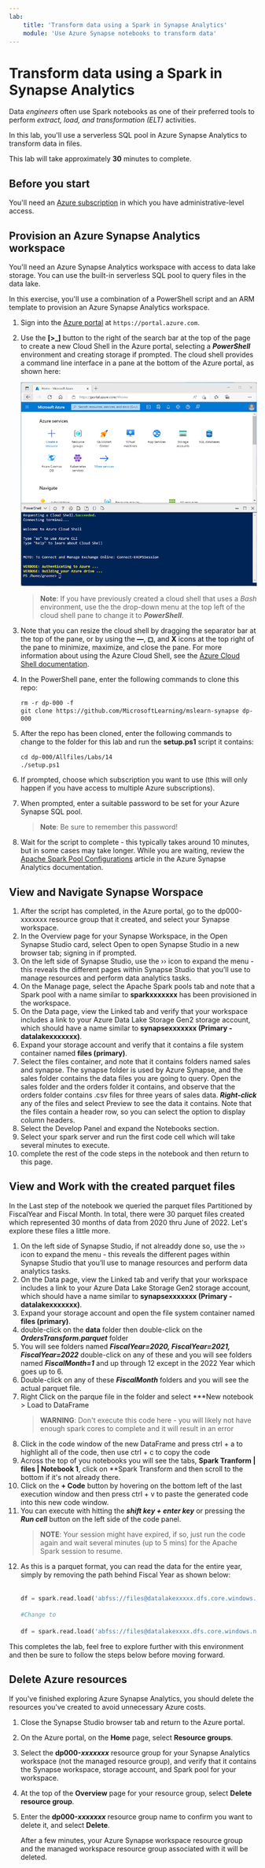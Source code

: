 ```yaml
---
lab:
    title: 'Transform data using a Spark in Synapse Analytics'
    module: 'Use Azure Synapse notebooks to transform data'
---
```


# Transform data using a Spark in Synapse Analytics

Data *engineers* often use Spark notebooks as one of their preferred tools to perform *extract, load, and transformation (ELT)* activities.

In this lab, you'll use a serverless SQL pool in Azure Synapse Analytics to transform data in files.

This lab will take approximately **30** minutes to complete.

## Before you start

You'll need an [Azure subscription](https://azure.microsoft.com/free) in which you have administrative-level access.

## Provision an Azure Synapse Analytics workspace

You'll need an Azure Synapse Analytics workspace with access to data lake storage. You can use the built-in serverless SQL pool to query files in the data lake.

In this exercise, you'll use a combination of a PowerShell script and an ARM template to provision an Azure Synapse Analytics workspace.

1. Sign into the [Azure portal](https://portal.azure.com) at `https://portal.azure.com`.
2. Use the **[\>_]** button to the right of the search bar at the top of the page to create a new Cloud Shell in the Azure portal, selecting a ***PowerShell*** environment and creating storage if prompted. The cloud shell provides a command line interface in a pane at the bottom of the Azure portal, as shown here:

    ![Azure portal with a cloud shell pane](./images/cloud-shell.png)

    > **Note**: If you have previously created a cloud shell that uses a *Bash* environment, use the the drop-down menu at the top left of the cloud shell pane to change it to ***PowerShell***.

3. Note that you can resize the cloud shell by dragging the separator bar at the top of the pane, or by using the **&#8212;**, **&#9723;**, and **X** icons at the top right of the pane to minimize, maximize, and close the pane. For more information about using the Azure Cloud Shell, see the [Azure Cloud Shell documentation](https://docs.microsoft.com/azure/cloud-shell/overview).

4. In the PowerShell pane, enter the following commands to clone this repo:

    ```
    rm -r dp-000 -f
    git clone https://github.com/MicrosoftLearning/mslearn-synapse dp-000
    ```

5. After the repo has been cloned, enter the following commands to change to the folder for this lab and run the **setup.ps1** script it contains:

    ```
    cd dp-000/Allfiles/Labs/14
    ./setup.ps1
    ```

6. If prompted, choose which subscription you want to use (this will only happen if you have access to multiple Azure subscriptions).
7. When prompted, enter a suitable password to be set for your Azure Synapse SQL pool.

    > **Note**: Be sure to remember this password!

8. Wait for the script to complete - this typically takes around 10 minutes, but in some cases may take longer. While you are waiting, review the [Apache Spark Pool Configurations](https://learn.microsoft.com/en-us/azure/synapse-analytics/spark/apache-spark-pool-configurations) article in the Azure Synapse Analytics documentation.

## View and Navigate Synapse Worspace
1. After the script has completed, in the Azure portal, go to the dp000-xxxxxxx resource group that it created, and select your Synapse workspace.
2. In the Overview page for your Synapse Workspace, in the Open Synapse Studio card, select Open to open Synapse Studio in a new browser tab; signing in if prompted.
3. On the left side of Synapse Studio, use the ›› icon to expand the menu - this reveals the different pages within Synapse Studio that you’ll use to manage resources and perform data analytics tasks.
4. On the Manage page, select the Apache Spark pools tab and note that a Spark pool with a name similar to **sparkxxxxxxx** has been provisioned in the workspace.
5. On the Data page, view the Linked tab and verify that your workspace includes a link to your Azure Data Lake Storage Gen2 storage account, which should have a name similar to **synapsexxxxxxx (Primary - datalakexxxxxxx)**.
6. Expand your storage account and verify that it contains a file system container named **files (primary)**.
7. Select the files container, and note that it contains folders named sales and synapse. The synapse folder is used by Azure Synapse, and the sales folder contains the data files you are going to query.
Open the sales folder and the orders folder it contains, and observe that the orders folder contains .csv files for three years of sales data.
***Right-click*** any of the files and select Preview to see the data it contains. Note that the files contain a header row, so you can select the option to display column headers.
8. Select the Develop Panel and expand the Notebooks section.
9. Select your spark server and run the first code cell which will take several minutes to execute.
10. complete the rest of the code steps in the notebook and then return to this page.


## View and Work with the created parquet files 
In the Last step of the notebook we queried the parquet files Partitioned by FiscalYear and Fiscal Month. In total, there were 30 parquet files created which represented 30 months of data from 2020 thru June of 2022. Let's explore these files a little more.
1. On the left side of Synapse Studio, if not alreaddy done so, use the ›› icon to expand the menu - this reveals the different pages within Synapse Studio that you’ll use to manage resources and perform data analytics tasks.
2. On the Data page, view the Linked tab and verify that your workspace includes a link to your Azure Data Lake Storage Gen2 storage account, which should have a name similar to **synapsexxxxxxx (Primary - datalakexxxxxxx)**.
3. Expand your storage account and open the file system container named **files (primary)**.
4. double-click on the **data** folder then double-click on the ***OrdersTransform.parquet*** folder
5. You will see folders named ***FiscalYear=2020, FiscalYear=2021, FiscalYear=2022*** double-click on any of these and you will see folders named ***FiscalMonth=1*** and up through 12 except in the 2022 Year which goes up to 6.  
6. Double-click on any of these ***FiscalMonth*** folders and you will see the actual parquet file.
7. Right Click on the parque file in the folder and select ***New notebook > Load to DataFrame
    > **WARNING**: Don't execute this code here - you will likely not have enough spark cores to complete and it will result in an error
8. Click in the code window of the new DataFrame and press ctrl + a to highlight all of the code, then use ctrl + c to copy the code
9. Across the top of you notebooks you will see the tabs, **Spark Tranform | files | Notebook 1**, click on **Spark Transform and then scroll to the bottom if it's not already there.
10. Click on the **+ Code** button by hovering on the bottom left of the last execution window and then press ctrl + v to paste the generated code into this new code window. 
11. You can execute with hitting the ***shift key + enter key*** or pressing the ***Run cell*** button on the left side of the code panel.
    > **NOTE**: Your session might have expired, if so, just run the code again and wait several minutes (up to 5 mins) for the Apache Spark session to resume.
12. As this is a parquet format, you can read the data for the entire year, simply by removing the path behind Fiscal Year as shown below:
    ```Python

    df = spark.read.load('abfss://files@datalakexxxxx.dfs.core.windows.net/data/OrdersTransform.parquet/FiscalYear=2020/FiscalMonth=1/part-00000-aa61d52e-d7d0-47c5-aad0-ba2038f296e6.c000.snappy.parquet', format='parquet')

    #Change to 

    df = spark.read.load('abfss://files@datalakexxxx.dfs.core.windows.net/data/OrdersTransform.parquet/FiscalYear=2020', format='parquet')
    
    ```
This completes the lab, feel free to explore further with this environment and then be sure to follow the steps below before moving forward.
## Delete Azure resources

If you've finished exploring Azure Synapse Analytics, you should delete the resources you've created to avoid unnecessary Azure costs.

1. Close the Synapse Studio browser tab and return to the Azure portal.
2. On the Azure portal, on the **Home** page, select **Resource groups**.
3. Select the **dp000-*xxxxxxx*** resource group for your Synapse Analytics workspace (not the managed resource group), and verify that it contains the Synapse workspace, storage account, and Spark pool for your workspace.
4. At the top of the **Overview** page for your resource group, select **Delete resource group**.
5. Enter the **dp000-*xxxxxxx*** resource group name to confirm you want to delete it, and select **Delete**.

    After a few minutes, your Azure Synapse workspace resource group and the managed workspace resource group associated with it will be deleted.
